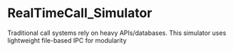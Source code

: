 # RealTimeCall_Simulator
Traditional call systems rely on heavy APIs/databases. This simulator uses lightweight file-based IPC for modularity
